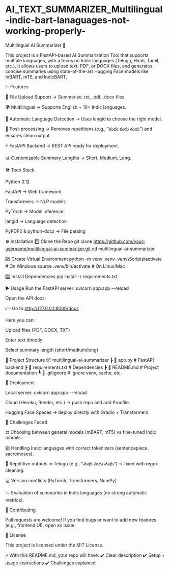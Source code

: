 # AI_TEXT_SUMMARIZER_Multilingual-indic-bart-lanaguages-not-working-properly-
Multilingual AI Summarizer 🚀

This project is a FastAPI-based AI Summarization Tool that supports multiple languages, with a focus on Indic languages (Telugu, Hindi, Tamil, etc.).
It allows users to upload text, PDF, or DOCX files, and generates concise summaries using state-of-the-art Hugging Face models like mBART, mT5, and IndicBART.

✨ Features

📄 File Upload Support → Summarize .txt, .pdf, .docx files.

🌍 Multilingual → Supports English + 10+ Indic languages.

🔄 Automatic Language Detection → Uses langid to choose the right model.

🧹 Post-processing → Removes repetitions (e.g., “మధు మధు మధు”) and ensures clean output.

⚡ FastAPI Backend → REST API ready for deployment.

📊 Customizable Summary Lengths → Short, Medium, Long.

🛠️ Tech Stack

Python 3.12

FastAPI
 → Web framework

Transformers
 → NLP models

PyTorch
 → Model inference

langid
 → Language detection

PyPDF2
 & python-docx
 → File parsing

⚙️ Installation
1️⃣ Clone the Repo
git clone https://github.com/your-username/multilingual-ai-summarizer.git
cd multilingual-ai-summarizer

2️⃣ Create Virtual Environment
python -m venv .venv
.venv\Scripts\activate   # On Windows
source .venv/bin/activate  # On Linux/Mac

3️⃣ Install Dependencies
pip install -r requirements.txt

▶️ Usage
Run the FastAPI server:
uvicorn app:app --reload

Open the API docs:

👉 Go to http://127.0.0.1:8000/docs

Here you can:

Upload files (PDF, DOCX, TXT)

Enter text directly

Select summary length (short/medium/long)

📂 Project Structure
📦 multilingual-ai-summarizer
 ┣ 📜 app.py              # FastAPI backend
 ┣ 📜 requirements.txt    # Dependencies
 ┣ 📜 README.md           # Project documentation
 ┗ 📜 .gitignore          # Ignore venv, cache, etc.

🚀 Deployment

Local server: uvicorn app:app --reload

Cloud (Heroku, Render, etc.) → push repo and add Procfile.

Hugging Face Spaces → deploy directly with Gradio + Transformers.

📌 Challenges Faced

⚖️ Choosing between general models (mBART, mT5) vs fine-tuned Indic models.

🈹 Handling Indic languages with correct tokenizers (sentencepiece, sacremoses).

🔄 Repetitive outputs in Telugu (e.g., “మధు మధు మధు”) → fixed with regex cleaning.

💻 Version conflicts (PyTorch, Transformers, NumPy).

📉 Evaluation of summaries in Indic languages (no strong automatic metrics).

🤝 Contributing

Pull requests are welcome!
If you find bugs or want to add new features (e.g., frontend UI), open an issue.

📜 License

This project is licensed under the MIT License.

⚡ With this README.md, your repo will have:
✔️ Clear description
✔️ Setup + usage instructions
✔️ Challenges explained
